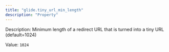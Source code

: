 ```yaml
---
title: "glide.tiny_url_min_length"
description: "Property"
---
```


Description: Minimum length of a redirect URL that is turned into a tiny URL (default=1024)

Value: `1024`